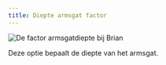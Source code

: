 ```yaml
---
title: Diepte armsgat factor
---
```


![De factor armsgatdiepte bij Brian](./armholedepthfactor.svg)

Deze optie bepaalt de diepte van het armsgat.